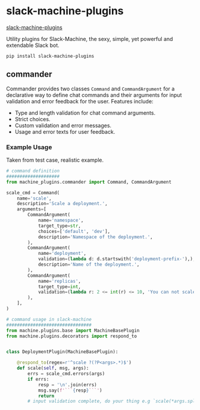 # slack-machine-plugins

[slack-machine-plugins](https://github.com/eguven/slack-machine-plugins)

Utility plugins for Slack-Machine, the sexy, simple, yet powerful and extendable Slack bot.

```shell
pip install slack-machine-plugins
```

## commander

Commander provides two classes ``Command`` and ``CommandArgument`` for a declarative way to define chat commands and their arguments for input validation and error feedback for the user. Features include:

* Type and length validation for chat command arguments.
* Strict choices.
* Custom validation and error messages.
* Usage and error texts for user feedback.

### Example Usage

Taken from test case, realistic example.

```python
# command definition
####################
from machine_plugins.commander import Command, CommandArgument

scale_cmd = Command(
    name='scale',
    description='Scale a deployment.',
    arguments=[
        CommandArgument(
            name='namespace',
            target_type=str,
            choices=['default', 'dev'],
            description='Namespace of the deployment.',
        ),
        CommandArgument(
            name='deployment',
            validation=(lambda d: d.startswith('deployment-prefix-'),),
            description='Name of the deployment.',
        ),
        CommandArgument(
            name='replicas',
            target_type=int,
            validation=(lambda r: 2 <= int(r) <= 10, 'You can not scale under 2 or above 10 replicas.'),
        ),
    ],
)

# command usage in slack-machine
################################
from machine.plugins.base import MachineBasePlugin
from machine.plugins.decorators import respond_to


class DeploymentPlugin(MachineBasePlugin):

    @respond_to(regex=r'^scale ?(?P<args>.*)$')
    def scale(self, msg, args):
        errs = scale_cmd.errors(args)
        if errs:
            resp = '\n'.join(errs)
            msg.say(f'```{resp}```')
            return
        # input validation complete, do your thing e.g `scale(*args.split())`
```
